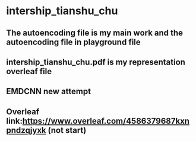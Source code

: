 # intership_tianshu_chu
## The autoencoding file is my main work and the autoencoding file in playground file
## intership_tianshu_chu.pdf is my representation overleaf file
## EMDCNN new attempt
## Overleaf link:https://www.overleaf.com/4586379687kxnpndzqjyxk  (not start)
